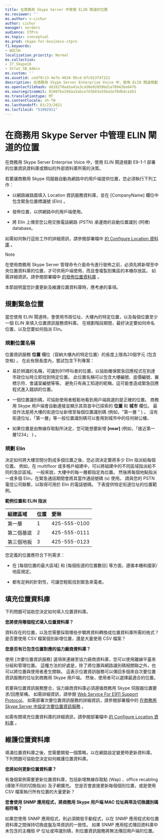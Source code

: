 ```yaml
---
title: 在商務用 Skype Server 中管理 ELIN 閘道的位置
ms.reviewer: ''
ms.author: v-cichur
author: cichur
manager: serdars
audience: ITPro
ms.topic: conceptual
ms.prod: skype-for-business-itpro
f1.keywords:
- NOCSH
localization_priority: Normal
ms.collection:
- IT_Skype16
- Strat_SB_Admin
ms.custom: ''
ms.assetid: ced79c13-4e7e-4034-95cd-6fc913f4f222
description: 在商務用 Skype Server Enterprise Voice 中，使用 ELIN 閘道規劃 E9-1-1 部署的位置資訊資料庫或類似的外部資料庫所需的決策。
ms.openlocfilehash: dd16270aa5a41e3ca50e92859bd1a789426e647b
ms.sourcegitcommit: 01087be29daa3abce7d3b03a55ba5ef8db4ca161
ms.translationtype: MT
ms.contentlocale: zh-TW
ms.lasthandoff: 03/23/2021
ms.locfileid: "51092911"
---
```

# <a name="manage-locations-for-elin-gateways-in-skype-for-business-server"></a>在商務用 Skype Server 中管理 ELIN 閘道的位置

在商務用 Skype Server Enterprise Voice 中，使用 ELIN 閘道規劃 E9-1-1 部署的位置資訊資料庫或類似的外部資料庫所需的決策。

若要讓商務用 Skype 伺服器自動為網路中的用戶端提供位置，您必須執行下列工作：

- 以網路線路圖填入 Location 資訊服務資料庫，並在 [CompanyName] 欄位中包含緊急位置標識號 (Elin) 。

- 發佈位置，以供網路中的用戶端使用。

- 將 Elin 上傳至您公用交換電話網路 (PSTN) 承運商的自動位置識別 (阿裡) database。

如需如何執行這些工作的詳細資訊，請參閱部署檔中 [的 Configure Location 資料庫](/previous-versions/office/lync-server-2013/lync-server-2013-configure-the-location-database) 。

> [!NOTE]
> 在使用商務用 Skype Server 管理命令介面命令進行發佈之前，必須先將新增至中央位置資料庫的位置，才可供用戶端使用，而且會複製到集區的本機存放區。 如需詳細資訊，請參閱部署檔中 [的發佈位置資料庫](/previous-versions/office/lync-server-2013/lync-server-2013-publish-the-location-database) 。

本節說明當您計畫更新及維護位置資料庫時，應考慮的事項。

## <a name="planning-emergency-locations"></a>規劃緊急位置

當您使用 ELIN 閘道時，會使用市政位址、大樓內的特定位置，以及每個位置至少一個 ELIN 來填入位置資訊服務資料庫。 在規劃階段期間，最好決定要如何命名位置，以及您要如何指派 Elin。

### <a name="planning-location-names"></a>規劃位置名稱

位置資訊服務 **位置** 欄位（容納大樓內的特定位置）的長度上限為20個字元 (包含空格) 。 在此有限長度內，嘗試包含下列專案：

- 易於辨識的名稱，可識別911呼叫者的位置，以協助確保緊急回應程式在到達市政位址時立即找到特定位置。 此位置名稱可以包含大樓編號、底價編號、翼標示符、會議室編號等等。 避免只有員工知道的昵稱，這可能會造成緊急回應程式進入錯誤的位置。

- 一個位置識別碼，可協助使用者輕鬆地看到用戶端挑選的是正確的位置。 商務用 Skype 用戶端會自動連接並顯示其頁首中已探索的 **位置** 和 **城市** 欄位。 最佳作法是將大樓的街道位址新增至每個位置識別碼 (例如，"第一層 <street number> " ) 。 沒有街道位址，「第一層」等一般位置識別碼可以套用到城市中的任何辦公樓。

- 如果位置是由無線存取點所決定，您可能想要新增 **[near]** (例如，「接近第一層1234」 ) 。

### <a name="planning-elins"></a>規劃 Elin

決定如何將大樓空間分割成多個位置之後，您必須決定要將多少 Elin 指派給每個位置。 例如，在 multifloor 或多租戶組建中，可以將組建中的不同區域指派給不同的急診區域。 一般來說，大樓中的每一層都指定為位置。 然後將每個地點指派一或多個 Elin，在緊急通話期間會將其當作通話號碼 (s) 使用。 請與您的 PSTN 電信公司聯繫，以取得可用於 Elin 的電話號碼。 下表提供特定街道位址的位置範例。

**範例位置和 ELIN 指派**

|**組建區域**|**位置**|**愛琳**|
|:-----|:-----|:-----|
|第一層  <br/> |1  <br/> |425-555-0100  <br/> |
|第二個基底  <br/> |2   <br/> |425-555-0111  <br/> |
|第三個地板  <br/> |3   <br/> |425-555-0123  <br/> |

您定義的位置應符合下列需求：

- 在 [每個位置的最大區域] 和 [每個街道的位置數目] 等方面，遵循本機和國家/地區規定。

- 都有足夠的針對性，可讓您輕鬆找到緊急來電者。

## <a name="populating-the-location-database"></a>填充位置資料庫

下列問題可協助您決定如何填入位置資料庫。

 **您將使用哪個程式填入位置資料庫？**

資料存在的位置，以及您需要採取哪些步驟將資料轉換成位置資料庫所需的格式？ 是否要使用 CSV 檔案個別新增位置，還是大量使用 CSV 檔案？

 **您是否有已包含位置對應的協力廠商資料庫？**

使用 [次要位置資訊服務] 選項來連線至協力廠商資料庫，您可以使用離線平臺來分組和管理位置。 這種方法的好處是，除了將位置與網路識別碼相關聯之外，也可以將位置與使用者產生關聯。 這表示位置資訊服務可以傳回多個來自次要位置資訊服務的位址到商務用 Skype 用戶端。 然後，使用者可以選擇最適合的位置。

若要與位置資訊服務整合，協力廠商資料庫必須遵循商務用 Skype 伺服器位置要求/回應架構。 如需詳細資訊，請參閱 [Web Service For E911 Support Protocol](/openspecs/office_protocols/ms-e911ws/ab5d7449-2c15-434b-bf65-fdf38b8ffabd)。 如需部署次要位置資訊服務的詳細資訊，請參閱部署檔中的 [在商務用 Skype Server 中設定次要位置資訊服務](../../deploy/deploy-enterprise-voice/secondary-location-information-service.md) 。

如需有關填充位置資料庫的詳細資訊，請參閱部署檔中 [的 Configure Location 資料庫](/previous-versions/office/lync-server-2013/lync-server-2013-configure-the-location-database) 。

## <a name="maintaining-the-location-database"></a>維護位置資料庫

填滿位置資料庫之後，您需要開發一個策略，以在網路設定變更時更新資料庫。 下列問題可協助您決定如何維護位置資料庫。

 **您將如何更新位置資料庫？**

有幾個案例需要更新位置資料庫，包括新增無線存取點 (Wap) 、office recabling (導致不同的切換指派) 及子網擴充。 您是否會直接更新每個個別位置，或是使用 CSV 檔案執行所有位置的大量更新？

 **您會使用 SNMP 應用程式，將商務用 Skype 用戶端 MAC 位址與埠及切換識別碼相符嗎？**

如果您使用 SNMP 應用程式，則必須開發手動程式，以在 SNMP 應用程式和位置資料庫之間保持切換底盤及埠資訊的一致性。 如果 SNMP 應用程式傳回資料庫中未包含的主機殼 IP 位址或埠識別碼，則位置資訊服務將無法傳回用戶端的位置。